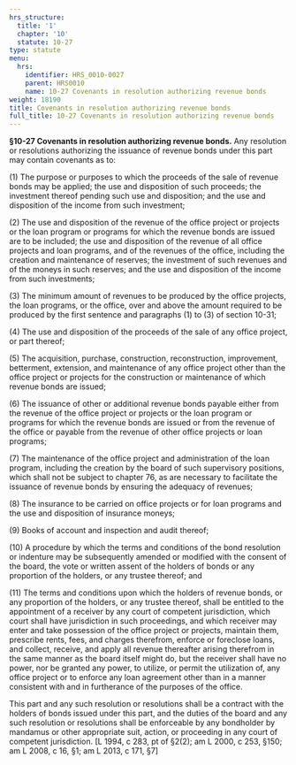 ```yaml
---
hrs_structure:
  title: '1'
  chapter: '10'
  statute: 10-27
type: statute
menu:
  hrs:
    identifier: HRS_0010-0027
    parent: HRS0010
    name: 10-27 Covenants in resolution authorizing revenue bonds
weight: 18190
title: Covenants in resolution authorizing revenue bonds
full_title: 10-27 Covenants in resolution authorizing revenue bonds
---
```

**§10-27 Covenants in resolution authorizing revenue bonds.** Any resolution or resolutions authorizing the issuance of revenue bonds under this part may contain covenants as to:

(1) The purpose or purposes to which the proceeds of the sale of revenue bonds may be applied; the use and disposition of such proceeds; the investment thereof pending such use and disposition; and the use and disposition of the income from such investment;

(2) The use and disposition of the revenue of the office project or projects or the loan program or programs for which the revenue bonds are issued are to be included; the use and disposition of the revenue of all office projects and loan programs, and of the revenues of the office, including the creation and maintenance of reserves; the investment of such revenues and of the moneys in such reserves; and the use and disposition of the income from such investments;

(3) The minimum amount of revenues to be produced by the office projects, the loan programs, or the office, over and above the amount required to be produced by the first sentence and paragraphs (1) to (3) of section 10-31;

(4) The use and disposition of the proceeds of the sale of any office project, or part thereof;

(5) The acquisition, purchase, construction, reconstruction, improvement, betterment, extension, and maintenance of any office project other than the office project or projects for the construction or maintenance of which revenue bonds are issued;

(6) The issuance of other or additional revenue bonds payable either from the revenue of the office project or projects or the loan program or programs for which the revenue bonds are issued or from the revenue of the office or payable from the revenue of other office projects or loan programs;

(7) The maintenance of the office project and administration of the loan program, including the creation by the board of such supervisory positions, which shall not be subject to chapter 76, as are necessary to facilitate the issuance of revenue bonds by ensuring the adequacy of revenues;

(8) The insurance to be carried on office projects or for loan programs and the use and disposition of insurance moneys;

(9) Books of account and inspection and audit thereof;

(10) A procedure by which the terms and conditions of the bond resolution or indenture may be subsequently amended or modified with the consent of the board, the vote or written assent of the holders of bonds or any proportion of the holders, or any trustee thereof; and

(11) The terms and conditions upon which the holders of revenue bonds, or any proportion of the holders, or any trustee thereof, shall be entitled to the appointment of a receiver by any court of competent jurisdiction, which court shall have jurisdiction in such proceedings, and which receiver may enter and take possession of the office project or projects, maintain them, prescribe rents, fees, and charges therefrom, enforce or foreclose loans, and collect, receive, and apply all revenue thereafter arising therefrom in the same manner as the board itself might do, but the receiver shall have no power, nor be granted any power, to utilize, or permit the utilization of, any office project or to enforce any loan agreement other than in a manner consistent with and in furtherance of the purposes of the office.

This part and any such resolution or resolutions shall be a contract with the holders of bonds issued under this part, and the duties of the board and any such resolution or resolutions shall be enforceable by any bondholder by mandamus or other appropriate suit, action, or proceeding in any court of competent jurisdiction. [L 1994, c 283, pt of §2(2); am L 2000, c 253, §150; am L 2008, c 16, §1; am L 2013, c 171, §7]